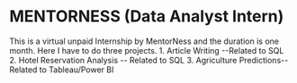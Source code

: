 # MENTORNESS (Data Analyst Intern)
This is a virtual unpaid Internship by MentorNess and the duration is one month. Here I have to do three projects. 1. Article Writing --Related to SQL 2. Hotel Reservation Analysis -- Related to SQL 3. Agriculture Predictions-- Related to Tableau/Power BI
